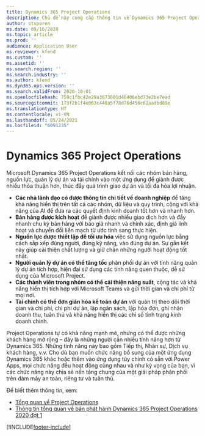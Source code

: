 ```yaml
---
title: Dynamics 365 Project Operations
description: Chủ đề này cung cấp thông tin về Dynamics 365 Project Operations.
author: stsporen
ms.date: 09/16/2020
ms.topic: article
ms.prod: ''
audience: Application User
ms.reviewer: kfend
ms.custom: ''
ms.assetid: ''
ms.search.region: ''
ms.search.industry: ''
ms.author: kfend
ms.dyn365.ops.version: ''
ms.search.validFrom: 2020-10-01
ms.openlocfilehash: 759c1fbc42e29a3673601d46406ebd73e2be7ead
ms.sourcegitcommit: 173f2b1f4e063c440a5f78d76d456c62aadbd89e
ms.translationtype: HT
ms.contentlocale: vi-VN
ms.lasthandoff: 05/24/2021
ms.locfileid: "6091235"
---
```

# <a name="dynamics-365-project-operations"></a>Dynamics 365 Project Operations

Microsoft Dynamics 365 Project Operations kết nối các nhóm bán hàng, nguồn lực, quản lý dự án và tài chính vào một ứng dụng để giành được nhiều thỏa thuận hơn, thúc đẩy quá trình giao dự án và tối đa hóa lợi nhuận.

-   **Các nhà lãnh đạo có được thông tin chi tiết về doanh nghiệp** để tăng khả năng hiển thị trên tất cả các nhóm, dữ liệu và quy trình, cộng với khả năng của AI để đưa ra các quyết định kinh doanh tốt hơn và nhanh hơn.
-   **Bán hàng được kích hoạt** để giành được nhiều giao dịch hơn và đẩy nhanh chu kỳ bán hàng với báo giá nhanh và chính xác, định giá linh hoạt và chuyển đổi liền mạch từ ước tính sang thực hiện.
-   **Nguồn lực được thiết lập để tối ưu hóa** việc sử dụng nguồn lực bằng cách sắp xếp đúng người, đúng kỹ năng, vào đúng dự án. Sự gắn kết này giúp cải thiện chất lượng và giữ chân những người hoạt động tốt nhất.
-   **Người quản lý dự án có thể tăng tốc** phân phối dự án với tính năng quản lý dự án tích hợp, hiện đại sử dụng các tính năng quen thuộc, dễ sử dụng của Microsoft Project.
-   **Các thành viên trong nhóm có thể cải thiện năng suất**, cộng tác và khả năng hiển thị tích hợp với Microsoft Teams và gửi thời gian và chi phí từ mọi nơi.
-   **Tài chính có thể đơn giản hóa kế toán dự án** với quản trị theo dõi thời gian và chi phí, chi phí dự án, lập ngân sách, lập hóa đơn, ghi nhận doanh thu, tuân thủ và khả năng hiển thị các chỉ số tình trạng kinh doanh chính.

Project Operations tự có khả năng mạnh mẽ, nhưng có thể được những khách hàng mở rộng – đây là những người cần nhiều tính năng hơn từ Dynamics 365. Những tính năng này bao gồm Tiếp thị, Nhân sự, Dịch vụ khách hàng, v.v. Cho dù bạn muốn chức năng bổ sung của một ứng dụng Dynamics 365 khác hoặc thêm vào ứng dụng tùy chỉnh có sẵn với Power Apps, mọi chức năng đều hoạt động cùng nhau và như kỳ vọng của bạn, vì các chức năng này chia sẻ nền tảng chung của một giải pháp phân phối trên đám mây an toàn, riêng tư và tuân thủ.

Để biết thêm thông tin, xem:

- [Tổng quan về Project Operations](https://dynamics.microsoft.com/en-us/project-operations/overview/)
- [Thông tin tổng quan về bản phát hành Dynamics 365 Project Operations 2020 đợt 1](/dynamics365-release-plan/2020wave1/dynamics365-project-operations/)



[!INCLUDE[footer-include](includes/footer-banner.md)]
